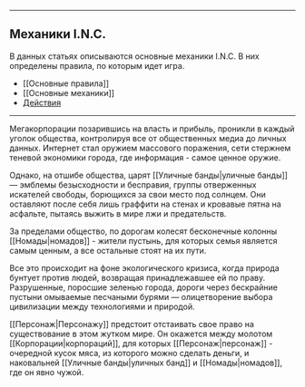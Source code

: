
---
## Механики I.N.C.
В данных статьях описываются основные механики I.N.C. В них определены правила, по которым идет игра.

- [[Основные правила]]
- [[Основные механики]]
- [Действия](Test)
---
Мегакорпорации позарившись на власть и прибыль, проникли в каждый уголок общества, контролируя все от общественных медиа до личных данных. Интернет стал оружием массового поражения, сети стержнем теневой экономики города, где информация - самое ценное оружие.

Однако, на отшибе общества, царят [[Уличные банды|уличные банды]] — эмблемы безысходности и бесправия, группы отверженных искателей свободы, борющихся за свои место под солнцем. Они оставляют после себя лишь граффити на стенах и кровавые пятна на асфальте, пытаясь выжить в мире лжи и предательств.

За пределами общество, по дорогам колесят бесконечные колонны [[Номады|номадов]] - жители пустынь, для которых семья является самым ценным, а все остальные стоят на их пути.

Все это происходит на фоне экологического кризиса, когда природа бунтует против людей, возвращая принадлежавшее ей по праву. Разрушенные, поросшие зеленью города, дороги через бескрайние пустыни омываемые песчаными бурями — олицетворение выбора цивилизации между технологиями и природой.

[[Персонаж|Персонажу]] предстоит отстаивать свое право на существование в этом жутком мире. Он окажется между молотом [[Корпорации|корпораций]], для которых [[Персонаж|персонаж]] - очередной кусок мяса, из которого можно сделать деньги, и наковальней [[Уличные банды|уличных банд]] и [[Номады|номадов]], где он явно чужой.
